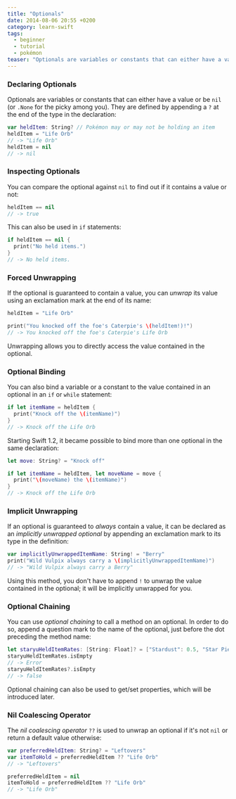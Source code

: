 ```yaml
---
title: "Optionals"
date: 2014-08-06 20:55 +0200
category: learn-swift
tags:
  - beginner
  - tutorial
  - pokémon
teaser: "Optionals are variables or constants that can either have a value or be nil."
---
```


### Declaring Optionals

Optionals are variables or constants that can either have a value or be `nil` (or `.None` for the picky among you).
They are defined by appending a `?` at the end of the type in the declaration:

~~~swift
var heldItem: String? // Pokémon may or may not be holding an item
heldItem = "Life Orb"
// -> "Life Orb"
heldItem = nil
// -> nil
~~~

### Inspecting Optionals

You can compare the optional against `nil` to find out if it contains a value or not:

~~~swift
heldItem == nil
// -> true
~~~

This can also be used in `if` statements:

~~~swift
if heldItem == nil {
  print("No held items.")
}
// -> No held items.
~~~

### Forced Unwrapping

If the optional is guaranteed to contain a value, you can *unwrap* its value using an exclamation mark at the end of its name:

~~~swift
heldItem = "Life Orb"

print("You knocked off the foe's Caterpie's \(heldItem!)!")
// -> You knocked off the foe's Caterpie's Life Orb
~~~

Unwrapping allows you to directly access the value contained in the optional.

### Optional Binding

You can also bind a variable or a constant to the value contained in an optional in an `if` or `while` statement:

~~~swift
if let itemName = heldItem {
  print("Knock off the \(itemName)")
}
// -> Knock off the Life Orb
~~~

Starting Swift 1.2, it became possible to bind more than one optional in the same declaration:

~~~swift
let move: String? = "Knock off"

if let itemName = heldItem, let moveName = move {
  print("\(moveName) the \(itemName)")
}
// -> Knock off the Life Orb
~~~

### Implicit Unwrapping

If an optional is guaranteed to *always* contain a value, it can be declared as an *implicitly unwrapped optional* by appending an exclamation mark to its type in the definition:

~~~swift
var implicitlyUnwrappedItemName: String! = "Berry"
print("Wild Vulpix always carry a \(implicitlyUnwrappedItemName)")
// -> "Wild Vulpix always carry a Berry"
~~~

Using this method, you don't have to append `!` to unwrap the value contained in the optional; it will be implicitly unwrapped for you.

### Optional Chaining

You can use *optional chaining* to call a method on an optional. In order to do so, append a question mark to the name of the optional, just before the dot preceding the method name:

~~~swift
let staryuHeldItemRates: [String: Float]? = ["Stardust": 0.5, "Star Piece": 0.05]
staryuHeldItemRates.isEmpty
// -> Error
staryuHeldItemRates?.isEmpty
// -> false
~~~

Optional chaining can also be used to get/set properties, which will be introduced later.

### Nil Coalescing Operator

The *nil coalescing operator* `??` is used to unwrap an optional if it's not `nil` or return a default value otherwise:

~~~swift
var preferredHeldItem: String? = "Leftovers"
var itemToHold = preferredHeldItem ?? "Life Orb"
// -> "Leftovers"

preferredHeldItem = nil
itemToHold = preferredHeldItem ?? "Life Orb"
// -> "Life Orb"
~~~
